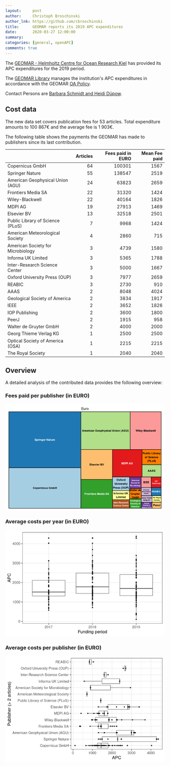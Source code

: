 ```yaml
---
layout:     post
author:     Christoph Broschinski
author_lnk: https://github.com/cbroschinski
title:      GEOMAR reports its 2019 APC expenditures
date:       2020-03-27 12:00:00
summary:    
categories: [general, openAPC]
comments: true
---
```





The [GEOMAR - Helmholtz Centre for Ocean Research Kiel](https://www.geomar.de/en/) has provided its APC expenditures for the 2019 period.

The [GEOMAR Library](https://www.geomar.de/en/centre/central-facilities/library/) manages the institution's APC expenditures in accordance with the GEOMAR [OA Policy](http://oceanrep.geomar.de/oa.html).

Contact Persons are [Barbara Schmidt and Heidi Düpow](mailto:bibliotheksleitung@geomar.de).

## Cost data



The new data set covers publication fees for 53 articles. Total expenditure amounts to 100 867€ and the average fee is 1 903€.

The following table shows the payments the GEOMAR has made to publishers since its last contribution.


|                                  | Articles| Fees paid in EURO| Mean Fee paid|
|:---------------------------------|--------:|-----------------:|-------------:|
|Copernicus GmbH                   |       64|            100301|          1567|
|Springer Nature                   |       55|            138547|          2519|
|American Geophysical Union (AGU)  |       24|             63823|          2659|
|Frontiers Media SA                |       22|             31320|          1424|
|Wiley-Blackwell                   |       22|             40164|          1826|
|MDPI AG                           |       19|             27913|          1469|
|Elsevier BV                       |       13|             32518|          2501|
|Public Library of Science (PLoS)  |        7|              9968|          1424|
|American Meteorological Society   |        4|              2860|           715|
|American Society for Microbiology |        3|              4739|          1580|
|Informa UK Limited                |        3|              5365|          1788|
|Inter-Research Science Center     |        3|              5000|          1667|
|Oxford University Press (OUP)     |        3|              7977|          2659|
|REABIC                            |        3|              2730|           910|
|AAAS                              |        2|              8048|          4024|
|Geological Society of America     |        2|              3834|          1917|
|IEEE                              |        2|              3652|          1826|
|IOP Publishing                    |        2|              3600|          1800|
|PeerJ                             |        2|              1915|           958|
|Walter de Gruyter GmbH            |        2|              4000|          2000|
|Georg Thieme Verlag KG            |        1|              2500|          2500|
|Optical Society of America (OSA)  |        1|              2215|          2215|
|The Royal Society                 |        1|              2040|          2040|

## Overview

A detailed analysis of the contributed data provides the following overview:

### Fees paid per publisher (in EURO)

![plot of chunk tree_geomar_2020_03_27_full](/figure/tree_geomar_2020_03_27_full-1.png)

###  Average costs per year (in EURO)

![plot of chunk box_geomar_2020_03_27_year_full](/figure/box_geomar_2020_03_27_year_full-1.png)

###  Average costs per publisher (in EURO)

![plot of chunk box_geomar_2020_03_27_publisher_full](/figure/box_geomar_2020_03_27_publisher_full-1.png)

